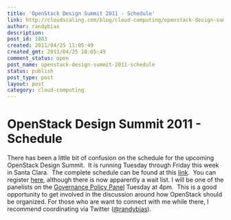 ```yaml
---
title: 'OpenStack Design Summit 2011 - Schedule'
link: http://cloudscaling.com/blog/cloud-computing/openstack-design-summit-2011-schedule/
author: randybias
description: 
post_id: 1883
created: 2011/04/25 11:05:49
created_gmt: 2011/04/25 18:05:49
comment_status: open
post_name: openstack-design-summit-2011-schedule
status: publish
post_type: post
layout: post
category: cloud-computing
---
```


# OpenStack Design Summit 2011 - Schedule

There has been a little bit of confusion on the schedule for the upcoming OpenStack Design Summit.  It is running Tuesday through Friday this week in Santa Clara.  The complete schedule can be found at this [link](http://openstack-spring2011.sched.org/).  You can register [here](http://www.cvent.com/events/openstack-design-summit-spring-2011/event-summary-51c521e3af73406dbc548746c25423c4.aspx), although there is now apparently a wait list. I will be one of the panelists on the [Governance Policy Panel](http://openstack-spring2011.sched.org/event/9520d1b4ec461e6f8c190100e606e6bd) Tuesday at 4pm.  This is a good opportunity to get involved in the discussion around how OpenStack should be organized. For those who are want to connect with me while there, I recommend coordinating via Twitter ([@randybias](http://twitter.com/randybias)).